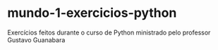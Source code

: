 # mundo-1-exercicios-python
Exercícios feitos durante o curso de Python ministrado pelo professor Gustavo Guanabara
